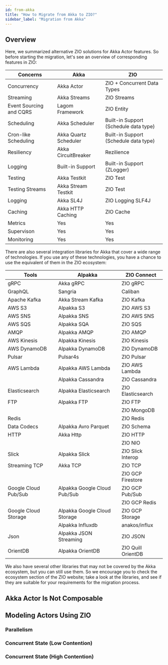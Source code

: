 ```yaml
---
id: from-akka
title: "How to Migrate from Akka to ZIO?"
sidebar_label: "Migration from Akka"
---
```


## Overview

Here, we summarized alternative ZIO solutions for Akka Actor features. So before starting the migration, let's see an overview of corresponding features in ZIO:

| Concerns                | Akka                  | ZIO                                   |
|-------------------------|-----------------------|---------------------------------------|
| Concurrency             | Akka Actor            | ZIO + Concurrent Data Types           |
| Streaming               | Akka Streams          | ZIO Streams                           |
| Event Sourcing and CQRS | Lagom Framework       | ZIO Entity                            |
| Scheduling              | Akka Scheduler        | Built-in Support (Schedule data type) |
| Cron-like Scheduling    | Akka Quartz Scheduler | Built-in Support (Schedule data type) |
| Resiliency              | Akka CircuitBreaker   | Rezilience                            |
| Logging                 | Built-in Support      | Built-in Support (ZLogger)            |
| Testing                 | Akka Testkit          | ZIO Test                              |
| Testing Streams         | Akka Stream Testkit   | ZIO Test                              |
| Logging                 | Akka SL4J             | ZIO Logging SLF4J                     |
| Caching                 | Akka HTTP Caching     | ZIO Cache                             |
| Metrics                 | Yes                   | Yes                                   |
| Supervison              | Yes                   | Yes                                   |
| Monitoring              | Yes                   | Yes                                   |

There are also several integration libraries for Akka that cover a wide range of technologies. If you use any of these technologies, you have a chance to use the equivalent of them in the ZIO ecosystem:

| Tools                | Alpakka                      | ZIO Connect        |
|----------------------|------------------------------|--------------------|
| gRPC                 | Akka gRPC                    | ZIO gRPC           |
| GraphQL              | Sangria                      | Caliban            |
| Apache Kafka         | Akka Stream Kafka            | ZIO Kafka          |
| AWS S3               | Alpakka S3                   | ZIO AWS S3         |
| AWS SNS              | Alpakka SNS                  | ZIO AWS SNS        |
| AWS SQS              | Alpakka SQA                  | ZIO SQS            |
| AMQP                 | Alpakka AMQP                 | ZIO AMQP           |
| AWS Kinesis          | Alpakka Kinesis              | ZIO Kinesis        |
| AWS DynamoDB         | Alpakka DynamoDB             | ZIO DynamoDB       |
| Pulsar               | Pulsar4s                     | ZIO Pulsar         |
| AWS Lambda           | Alpakka AWS Lambda           | ZIO AWS Lambda     |
|                      | Alpakka Cassandra            | ZIO Cassandra      |
| Elasticsearch        | Alpakka Elasticsearch        | ZIO Elasticsearch  |
| FTP                  | Alpakka  FTP                 | ZIO FTP            |
|                      |                              | ZIO MongoDB        |
| Redis                |                              | ZIO Redis          |
| Data Codecs          | Alpakka Avro Parquet         | ZIO Schema         |
| HTTP                 | Akka Http                    | ZIO HTTP           |
|                      |                              | ZIO NIO            |
| Slick                | Alpakka Slick                | ZIO Slick Interop  |
| Streaming TCP        | Akka TCP                     | ZIO TCP            |
|                      |                              | ZIO GCP Firestore  |
| Google Cloud Pub/Sub | Alpakka Google Cloud Pub/Sub | ZIO GCP Pub/Sub    |
|                      |                              | ZIO GCP Redis      |
| Google Cloud Storage | Alpakka Google Cloud Storage | ZIO GCP Storage    |
|                      | Alpakka Influxdb             | anakos/influx      |
| Json                 | Alpakka JSON Streaming       | ZIO JSON           |
| OrientDB             | Alpakka OrientDB             | ZIO Quill OrientDB |

We also have several other libraries that may not be covered by the Akka ecosystem, but you can still use them. So we encourage you to check the ecosystem section of the ZIO website; take a look at the libraries, and see if they are suitable for your requirements for the migration process.

## Akka Actor Is Not Composable

## Modeling Actors Using ZIO

### Parallelism

### Concurrent State (Low Contention)

### Concurrent State (High Contention)
